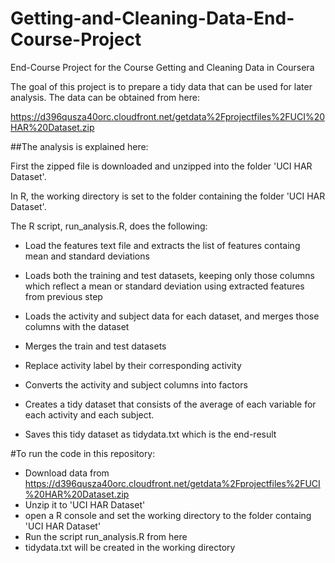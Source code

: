 # Getting-and-Cleaning-Data-End-Course-Project
End-Course Project for the Course Getting and Cleaning Data in Coursera

The goal of this project is to prepare a tidy data that can be used for later analysis. The data can be obtained from here:

https://d396qusza40orc.cloudfront.net/getdata%2Fprojectfiles%2FUCI%20HAR%20Dataset.zip

##The analysis is explained here:

First the zipped file is downloaded and unzipped into the folder 'UCI HAR Dataset'. 

In R, the working directory is set to the folder containing the folder 'UCI HAR Dataset'. 

The R script, run_analysis.R, does the following:

*  Load the features text file and extracts the list of features containg mean and standard deviations

*  Loads both the training and test datasets, keeping only those columns which reflect a mean or standard deviation using extracted features from previous step

*  Loads the activity and subject data for each dataset, and merges those columns with the dataset

*  Merges the train and test datasets

*  Replace activity label by their corresponding activity

*  Converts the activity and subject columns into factors

*  Creates a tidy dataset that consists of the average of each variable for each activity and each subject.

*  Saves this tidy dataset as tidydata.txt which is the end-result

#To run the code in this repository:  

*  Download data from https://d396qusza40orc.cloudfront.net/getdata%2Fprojectfiles%2FUCI%20HAR%20Dataset.zip
*  Unzip it to 'UCI HAR Dataset'
*  open a R console and set the working directory to the folder containg 'UCI HAR Dataset'
*  Run the script run_analysis.R from here
*  tidydata.txt will be created in the working directory
